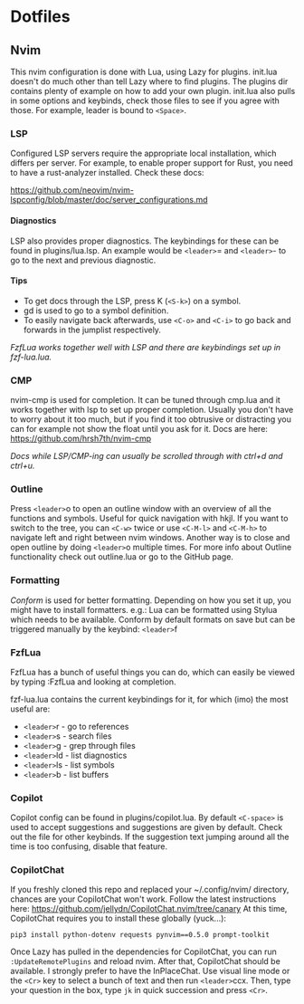 
# Dotfiles

## Nvim
This nvim configuration is done with Lua, using Lazy for plugins.
init.lua doesn't do much other than tell Lazy where to find plugins.
The plugins dir contains plenty of example on how to add your own plugin.
init.lua also pulls in some options and keybinds, check those files to see if you agree with those.
For example, leader is bound to `<Space>`.

### LSP
Configured LSP servers require the appropriate local installation, which differs per server.
For example, to enable proper support for Rust, you need to have a rust-analyzer installed.
Check these docs:

https://github.com/neovim/nvim-lspconfig/blob/master/doc/server_configurations.md

#### Diagnostics
LSP also provides proper diagnostics.
The keybindings for these can be found in plugins/lua.lsp.
An example would be `<leader>`= and `<leader>`- to go to the next and previous diagnostic.

#### Tips
- To get docs through the LSP, press K (`<S-k>`) on a symbol.
- gd is used to go to a symbol definition.
- To easily navigate back afterwards, use `<C-o>` and `<C-i>` to go back and forwards in the jumplist respectively.

_FzfLua works together well with LSP and there are keybindings set up in fzf-lua.lua._

### CMP
nvim-cmp is used for completion.
It can be tuned through cmp.lua and it works together with lsp to set up proper completion.
Usually you don't have to worry about it too much, but if you find it too obtrusive or distracting you can
for example not show the float until you ask for it.
Docs are here: https://github.com/hrsh7th/nvim-cmp

_Docs while LSP/CMP-ing can usually be scrolled through with ctrl+d and ctrl+u._

### Outline
Press `<leader>`o to open an outline window with an overview of all the functions and symbols.
Useful for quick navigation with hkjl.
If you want to switch to the tree, you can `<C-w>` twice or use `<C-M-l>` and `<C-M-h>` to navigate left and right between nvim windows.
Another way is to close and open outline by doing `<leader>`o multiple times.
For more info about Outline functionality check out outline.lua or go to the GitHub page.

### Formatting
*Conform* is used for better formatting. Depending on how you set it up, you might have to install formatters.
e.g.: Lua can be formatted using Stylua which needs to be available.
Conform by default formats on save but can be triggered manually by the keybind: `<leader>`f

### FzfLua
FzfLua has a bunch of useful things you can do, which can easily be viewed by typing :FzfLua and looking at completion.

fzf-lua.lua contains the current keybindings for it, for which (imo) the most useful are:
- `<leader>`r  - go to references
- `<leader>`s  - search files
- `<leader>`g  - grep through files
- `<leader>`ld - list diagnostics
- `<leader>`ls - list symbols
- `<leader>`b  - list buffers


### Copilot
Copilot config can be found in plugins/copilot.lua.
By default `<C-space>` is used to accept suggestions and suggestions are given by default.
Check out the file for other keybinds.
If the suggestion text jumping around all the time is too confusing, disable that feature.

### CopilotChat

If you freshly cloned this repo and replaced your ~/.config/nvim/ directory, chances are your CopilotChat won't work.
Follow the latest instructions here: https://github.com/jellydn/CopilotChat.nvim/tree/canary
At this time, CopilotChat requires you to install these globally (yuck...):
```
pip3 install python-dotenv requests pynvim==0.5.0 prompt-toolkit
```

Once Lazy has pulled in the dependencies for CopilotChat, you can run `:UpdateRemotePlugins` and reload nvim.
After that, CopilotChat should be available.
I strongly prefer to have the InPlaceChat.
Use visual line mode or the `<Cr>` key to select a bunch of text and then run `<leader>`ccx.
Then, type your question in the box, type `jk` in quick succession and press `<Cr>`.
